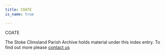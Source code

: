 ```yaml
---
title: COATE
is_name: true

---
```


COATE


The Stoke Climsland Parish Archive holds material under this index entry. To find out more please [contact us](/contact/)
